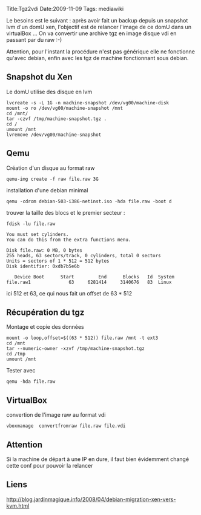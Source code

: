 Title:Tgz2vdi
Date:2009-11-09
Tags:  mediawiki

Le besoins est le suivant : après avoir fait un backup depuis un
snapshot lvm d'un domU xen, l'objectif est de relancer l'image de ce
domU dans un virtualBox ... On va convertir une archive tgz en image
disque vdi en passant par du raw :-)

Attention, pour l'instant la procédure n'est pas générique elle ne
fonctionne qu'avec debian, enfin avec les tgz de machine fonctionnant
sous debian.

Snapshot du Xen
---------------

Le domU utilise des disque en lvm

`lvcreate -s -L 1G -n machine-snapshot /dev/vg00/machine-disk`\
`mount -o ro /dev/vg00/machine-snapshot /mnt`\
`cd /mnt/`\
`tar -czvf /tmp/machine-snapshot.tgz .`\
`cd /`\
`umount /mnt`\
`lvremove /dev/vg00/machine-snapshot`

Qemu
----

Création d'un disque au format raw

`qemu-img create -f raw file.raw 3G`

installation d'une debian minimal

`qemu -cdrom debian-503-i386-netinst.iso -hda file.raw -boot d`

trouver la taille des blocs et le premier secteur :

`fdisk -lu file.raw `

    You must set cylinders.
    You can do this from the extra functions menu.

    Disk file.raw: 0 MB, 0 bytes
    255 heads, 63 sectors/track, 0 cylinders, total 0 sectors
    Units = sectors of 1 * 512 = 512 bytes
    Disk identifier: 0xdb7b5e6b

       Device Boot      Start         End      Blocks   Id  System
    file.raw1              63     6281414     3140676   83  Linux

ici 512 et 63, ce qui nous fait un offset de 63 \* 512

Récupération du tgz
-------------------

Montage et copie des données

`mount -o loop,offset=$((63 * 512)) file.raw /mnt -t ext3`\
`cd /mnt`\
`tar --numeric-owner -xzvf /tmp/machine-snapshot.tgz`\
`cd /tmp`\
`umount /mnt`

Tester avec

`qemu -hda file.raw`

VirtualBox
----------

convertion de l'image raw au format vdi

`vboxmanage  convertfromraw file.raw file.vdi`

Attention
---------

Si la machine de départ à une IP en dure, il faut bien évidemment changé
cette conf pour pouvoir la relancer

Liens
-----

<http://blog.jardinmagique.info/2008/04/debian-migration-xen-vers-kvm.html>

